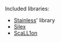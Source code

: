 Included libraries:
- [Stainless](https://github.com/epfl-lara/stainless)' library
- [Silex](https://github.com/epfl-lara/silex)
- [ScaLL1on](https://github.com/epfl-lara/scallion)